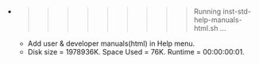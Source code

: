 * >>>>>>>>> Running inst-std-help-manuals-html.sh ...
  * Add user & developer manuals(html) in Help menu.
  * Disk size = 1978936K. Space Used = 76K. Runtime = 00:00:00:01.
